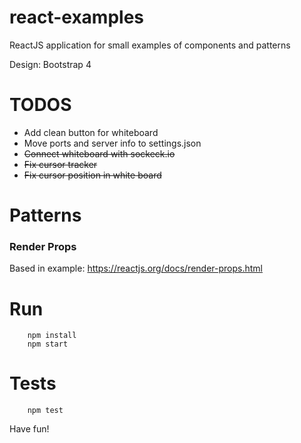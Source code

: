 # react-examples

ReactJS application for small examples of components and patterns

Design: Bootstrap 4

# TODOS
* Add clean button for whiteboard
* Move ports and server info to settings.json
* ~~Connect whiteboard with sockeck.io~~
* ~~Fix cursor tracker~~
* ~~Fix cursor position in white board~~ 

# Patterns
### Render Props
Based in example: https://reactjs.org/docs/render-props.html

# Run
```
    npm install
    npm start
```

# Tests
```
    npm test
```
Have fun!

